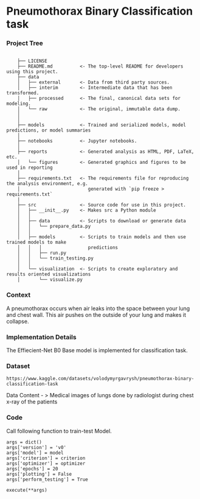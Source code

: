 # Pneumothorax Binary Classification task

### Project Tree
```

    ├── LICENSE
    ├── README.md          <- The top-level README for developers using this project.
    ├── data
    │   ├── external       <- Data from third party sources.
    │   ├── interim        <- Intermediate data that has been transformed.
    │   ├── processed      <- The final, canonical data sets for modeling.
    │   └── raw            <- The original, immutable data dump.
    │
    │
    ├── models             <- Trained and serialized models, model predictions, or model summaries
    │
    ├── notebooks          <- Jupyter notebooks.
    │
    ├── reports            <- Generated analysis as HTML, PDF, LaTeX, etc.
    │   └── figures        <- Generated graphics and figures to be used in reporting
    │
    ├── requirements.txt   <- The requirements file for reproducing the analysis environment, e.g.
    │                         generated with `pip freeze > requirements.txt`
    |
    ├── src                <- Source code for use in this project.
    │   ├── __init__.py    <- Makes src a Python module
    │   │
    │   ├── data           <- Scripts to download or generate data
    │   │   └── prepare_data.py
    │   │
    │   ├── models         <- Scripts to train models and then use trained models to make
    │   │   │                 predictions
    │   │   ├── run.py
    │   │   └── train_testing.py
    │   │
    │   └── visualization  <- Scripts to create exploratory and results oriented visualizations
    │       └── visualize.py

```

### Context
A pneumothorax occurs when air leaks into the space between your lung and chest wall. 
This air pushes on the outside of your lung and makes it collapse.  

### Implementation Details
The Effiecient-Net B0 Base model is implemented for classification task.

### Dataset
```
https://www.kaggle.com/datasets/volodymyrgavrysh/pneumothorax-binary-classification-task
```

Data Content - > Medical images of lungs done by radiologist during chest x-ray of the patients


### Code
Call following function to train-test Model.
```
args = dict()
args['version'] = 'v0'
args['model'] = model
args['criterion'] = criterion
args['optimizer'] = optimizer
args['epochs'] = 20
args['plotting'] = False
args['perform_testing'] = True

execute(**args)

```
